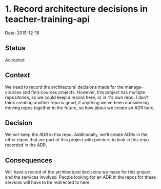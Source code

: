 # 1. Record architecture decisions in teacher-training-api

Date: 2019-12-18

## Status

Accepted

## Context

We need to record the architectural decisions made for the manage-courses and
find-courses projects. However, this project has multiple repositories, so we
could keep a record here, or in it's own repo. I don't think creating another
repo is good, if anything we've been considering moving repos together in the
future, so how about we create an ADR here.

## Decision

We will keep the ADR in this repo. Additionally, we'll create ADRs in the other
repos that are part of this project with pointers to look in this repo recorded
in the ADR.

## Consequences

Will have a record of the architectural decisions we make for this project and
the services involved. People looking for an ADR in the repos for these services
will have to be redirected to here.
